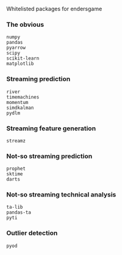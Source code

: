 Whitelisted packages for endersgame 

### The obvious

    numpy
    pandas 
    pyarrow
    scipy
    scikit-learn
    matplotlib
  
### Streaming prediction

    river
    timemachines
    momentum
    simdkalman
    pydlm

### Streaming feature generation 

    streamz


### Not-so streaming prediction

    prophet
    sktime
    darts


### Not-so streaming technical analysis 

    ta-lib
    pandas-ta
    pyti
    

### Outlier detection

    pyod 
